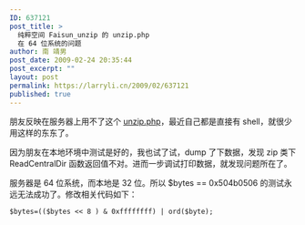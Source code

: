 ```yaml
---
ID: 637121
post_title: >
  纯粹空间 Faisun_unzip 的 unzip.php
  在 64 位系统的问题
author: 南 靖男
post_date: 2009-02-24 20:35:44
post_excerpt: ""
layout: post
permalink: https://larryli.cn/2009/02/637121
published: true
---
```

<p>朋友反映在服务器上用不了这个 <a href="http://www.joomlagate.com/component/option,com_remository/Itemid,48/func,fileinfo/id,260/">unzip.php</a>，最近自己都是直接有 shell，就很少用这样的东东了。</p>  <p>因为朋友在本地环境中测试是好的，我也试了试，dump 了下数据，发现 zip 类下 ReadCentralDir 函数返回值不对。进而一步调试打印数据，就发现问题所在了。</p>  <p>服务器是 64 位系统，而本地是 32 位。所以 $bytes == 0x504b0506 的测试永远无法成功了。修改相关代码如下：</p> <code>$bytes=(($bytes &lt;&lt; 8 ) &amp; 0xffffffff) | ord($byte);</code>
